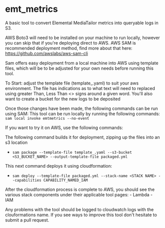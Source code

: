 # emt_metrics

A basic tool to convert Elemental MediaTailor metrics into queryable logs in S3.

AWS Boto3 will need to be installed on your machine to run locally, however you can skip that if you're deploying direct to AWS.
AWS SAM is recommended deployment method, find more about that here: https://github.com/awslabs/aws-sam-cli

Sam offers easy deployment from a local machine into AWS using template files, which will be to be adjusted for your own needs before running this tool.

To Start: adjust the template file (template_.yaml) to suit your aws environment. 
The file has indications as to what text will need to replaced using greater Than, Less Than <> signs around a given word.
You'll also want to create a bucket for the new logs to be deposited

Once those changes have been made, the following commands can be run using SAM:
This tool can be run locally by running the following commands:
`sam local invoke emtmetrics --no-event`

If you want to try it on AWS, use the following commands:

The following command builds it for deployment, zipping up the files into an s3 location
 - `sam package --template-file template_.yaml --s3-bucket <S3_BUCKET_NAME> --output-template-file packaged.yml`

This next command deploys it using cloudformation:
 - `sam deploy --template-file packaged.yml --stack-name <STACK NAME> --capabilities CAPABILITY_NAMED_IAM`

After the cloudformation process is complete to AWS, you should see the various stack components under their applicable tool pages:
	- Lambda
	- IAM


Any problems with the tool should be logged to cloudwatch logs with the clouformations name.  If you see ways to improve this tool don't hesitate to submit a pull request.
